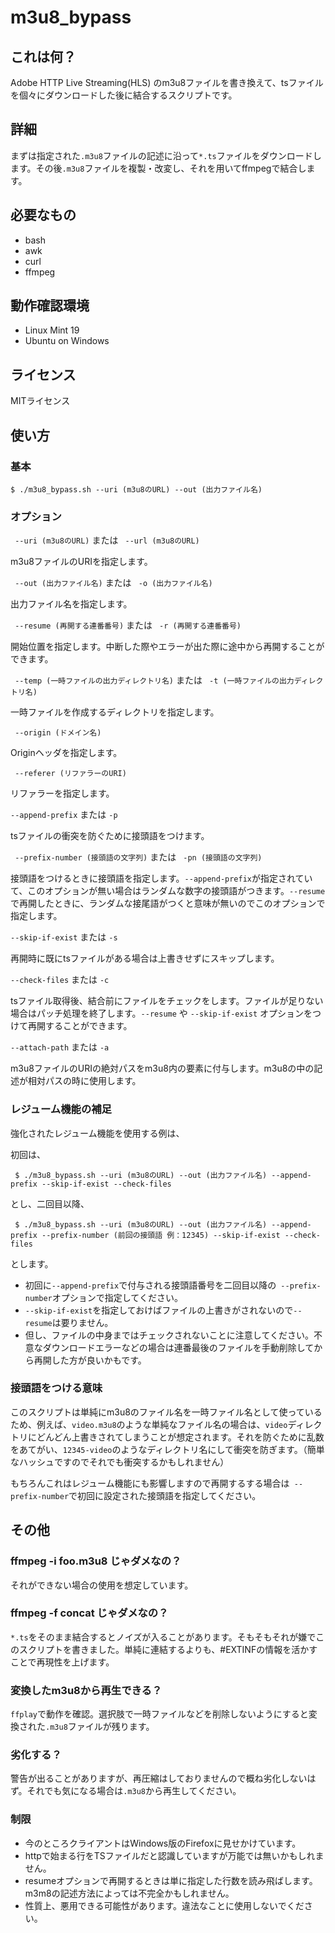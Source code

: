 # m3u8_bypass

## これは何？

Adobe HTTP Live Streaming(HLS) のm3u8ファイルを書き換えて、tsファイルを個々にダウンロードした後に結合するスクリプトです。

## 詳細

まずは指定された```.m3u8```ファイルの記述に沿って```*.ts```ファイルをダウンロードします。その後```.m3u8```ファイルを複製・改変し、それを用いてffmpegで結合します。

## 必要なもの

- bash
- awk
- curl
- ffmpeg

## 動作確認環境

- Linux Mint 19
- Ubuntu on Windows

## ライセンス

MITライセンス

## 使い方

### 基本

``` $ ./m3u8_bypass.sh --uri (m3u8のURL) --out (出力ファイル名) ```

### オプション

``` --uri (m3u8のURL)``` または ``` --url (m3u8のURL)```

m3u8ファイルのURIを指定します。

``` --out (出力ファイル名)``` または ``` -o (出力ファイル名)```

出力ファイル名を指定します。

``` --resume (再開する連番番号)``` または ``` -r (再開する連番番号)```

開始位置を指定します。中断した際やエラーが出た際に途中から再開することができます。

``` --temp (一時ファイルの出力ディレクトリ名)``` または ``` -t (一時ファイルの出力ディレクトリ名)```

一時ファイルを作成するディレクトリを指定します。

``` --origin (ドメイン名)```

Originヘッダを指定します。

``` --referer (リファラーのURI)```

リファラーを指定します。

``` --append-prefix ``` または  ``` -p ```

tsファイルの衝突を防ぐために接頭語をつけます。

``` --prefix-number (接頭語の文字列)``` または ``` -pn (接頭語の文字列)```

接頭語をつけるときに接頭語を指定します。``` --append-prefix ```が指定されていて、このオプションが無い場合はランダムな数字の接頭語がつきます。```--resume```で再開したときに、ランダムな接尾語がつくと意味が無いのでこのオプションで指定します。

``` --skip-if-exist ``` または ``` -s ```

再開時に既にtsファイルがある場合は上書きせずにスキップします。

``` --check-files ``` または ``` -c ```

tsファイル取得後、結合前にファイルをチェックをします。ファイルが足りない場合はパッチ処理を終了します。```--resume``` や ``` --skip-if-exist ``` オプションをつけて再開することができます。

``` --attach-path ``` または ``` -a ```

m3u8ファイルのURIの絶対パスをm3u8内の要素に付与します。m3u8の中の記述が相対パスの時に使用します。

### レジューム機能の補足

強化されたレジューム機能を使用する例は、

初回は、

``` $ ./m3u8_bypass.sh --uri (m3u8のURL) --out (出力ファイル名) --append-prefix --skip-if-exist --check-files```

とし、二回目以降、

``` $ ./m3u8_bypass.sh --uri (m3u8のURL) --out (出力ファイル名) --append-prefix --prefix-number (前回の接頭語 例：12345) --skip-if-exist --check-files```

とします。

+ 初回に``` --append-prefix ```で付与される接頭語番号を二回目以降の``` --prefix-number```オプションで指定してください。
+ ``` --skip-if-exist ```を指定しておけばファイルの上書きがされないので``` --resume ```は要りません。
+ 但し、ファイルの中身まではチェックされないことに注意してください。不意なダウンロードエラーなどの場合は連番最後のファイルを手動削除してから再開した方が良いかもです。

### 接頭語をつける意味

このスクリプトは単純にm3u8のファイル名を一時ファイル名として使っているため、例えば、```video.m3u8```のような単純なファイル名の場合は、```video```ディレクトリにどんどん上書きされてしまうことが想定されます。それを防ぐために乱数をあてがい、```12345-video```のようなディレクトリ名にして衝突を防ぎます。（簡単なハッシュですのでそれでも衝突するかもしれません）

もちろんこれはレジューム機能にも影響しますので再開するする場合は``` --prefix-number```で初回に設定された接頭語を指定してください。

## その他

### ffmpeg -i foo.m3u8 じゃダメなの？

それができない場合の使用を想定しています。

### ffmpeg -f concat じゃダメなの？

```*.ts```をそのまま結合するとノイズが入ることがあります。そもそもそれが嫌でこのスクリプトを書きました。単純に連結するよりも、\#EXTINFの情報を活かすことで再現性を上げます。

### 変換したm3u8から再生できる？

```ffplay```で動作を確認。選択肢で一時ファイルなどを削除しないようにすると変換された```.m3u8```ファイルが残ります。

### 劣化する？

警告が出ることがありますが、再圧縮はしておりませんので概ね劣化しないはず。それでも気になる場合は```.m3u8```から再生してください。


### 制限

- 今のところクライアントはWindows版のFirefoxに見せかけています。
- httpで始まる行をTSファイルだと認識していますが万能では無いかもしれません。
- resumeオプションで再開するときは単に指定した行数を読み飛ばします。m3m8の記述方法によっては不完全かもしれません。
- 性質上、悪用できる可能性があります。違法なことに使用しないでください。
